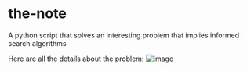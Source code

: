 # the-note
A python script that solves an interesting problem that implies informed search algorithms

Here are all the details about the problem:
![image](https://user-images.githubusercontent.com/34008360/114311316-efc17f00-9af6-11eb-8a35-0b23134837c4.png)

